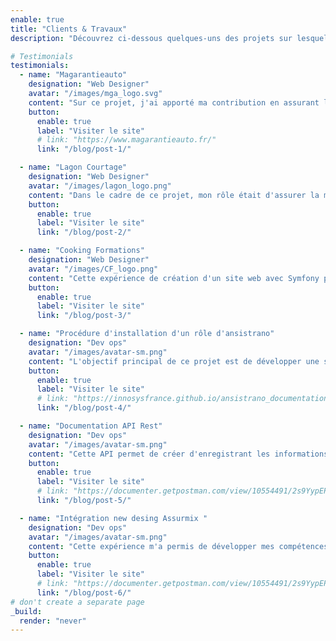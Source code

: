 ```yaml
---
enable: true
title: "Clients & Travaux"
description: "Découvrez ci-dessous quelques-uns des projets sur lesquels j'ai travaillé au cours de mes années d'expérience professionnelle."

# Testimonials
testimonials:
  - name: "Magarantieauto"
    designation: "Web Designer"
    avatar: "/images/mga_logo.svg"
    content: "Sur ce projet, j'ai apporté ma contribution en assurant la maintenance et en intégrant de nouvelles fonctionnalités pour améliorer l'expérience utilisateur.."
    button:
      enable: true
      label: "Visiter le site"
      # link: "https://www.magarantieauto.fr/"
      link: "/blog/post-1/"

  - name: "Lagon Courtage"
    designation: "Web Designer"
    avatar: "/images/lagon_logo.png"
    content: "Dans le cadre de ce projet, mon rôle était d'assurer la maintenance continue du système tout en ajoutant de nouvelles fonctionnalités.."
    button:
      enable: true
      label: "Visiter le site"
      link: "/blog/post-2/"

  - name: "Cooking Formations"
    designation: "Web Designer"
    avatar: "/images/CF_logo.png"
    content: "Cette expérience de création d'un site web avec Symfony pour Cooking Formations a été extrêmement gratifiante pour moi en tant que Web Designer..."
    button:
      enable: true
      label: "Visiter le site"
      link: "/blog/post-3/"

  - name: "Procédure d'installation d'un rôle d'ansistrano"
    designation: "Dev ops"
    avatar: "/images/avatar-sm.png"
    content: "L'objectif principal de ce projet est de développer une solution qui facilite le déploiement des applications.."
    button:
      enable: true
      label: "Visiter le site"
      # link: "https://innosysfrance.github.io/ansistrano_documentation/"
      link: "/blog/post-4/"

  - name: "Documentation API Rest"
    designation: "Dev ops"
    avatar: "/images/avatar-sm.png"
    content: "Cette API permet de créer d'enregistrant les informations fournies par l'utilisateur, elle permet également la mise à jour des informations.."
    button:
      enable: true
      label: "Visiter le site"
      # link: "https://documenter.getpostman.com/view/10554491/2s9YypEP76"
      link: "/blog/post-5/"

  - name: "Intégration new desing Assurmix "
    designation: "Dev ops"
    avatar: "/images/avatar-sm.png"
    content: "Cette expérience m'a permis de développer mes compétences en gestion de projet et de renforcer ma capacité à travailler en équipe.."
    button:
      enable: true
      label: "Visiter le site"
      # link: "https://documenter.getpostman.com/view/10554491/2s9YypEP76"
      link: "/blog/post-6/"
# don't create a separate page
_build:
  render: "never"
---
```

